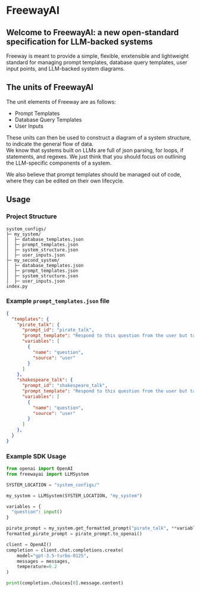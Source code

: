 # FreewayAI

## Welcome to FreewayAI: a new open-standard specification for LLM-backed systems  
Freeway is meant to provide a simple, flexible, enxtensible and lightweight standard for managing prompt templates, database query templates, user input points, and LLM-backed system diagrams. 

## The units of FreewayAI  
The unit elements of Freeway are as follows:  
- Prompt Templates  
- Database Query Templates  
- User Inputs  

These units can then be used to construct a diagram of a system structure, to indicate the general flow of data.  
We know that systems built on LLMs are full of json parsing, for loops, if statements, and regexes. We just think that you should focus on outlining the LLM-specific components of a system.

We also believe that prompt templates should be managed out of code, where they can be edited on their own lifecycle.


## Usage

### Project Structure

```
system_configs/
├─ my_system/
│  ├─ database_templates.json
│  ├─ prompt_templates.json
│  ├─ system_structure.json
│  ├─ user_inputs.json
├─ my_second_system/
│  ├─ database_templates.json
│  ├─ prompt_templates.json
│  ├─ system_structure.json
│  ├─ user_inputs.json
index.py
```

### Example `prompt_templates.json` file

```json
{
  "templates": {
    "pirate_talk": {
      "prompt_id": "pirate_talk",
      "prompt_template": "Respond to this question from the user but talk like a pirate: {question}. Answer: ",
      "variables": [
        {
          "name": "question",
          "source": "user"
        }
      ]
    },
    "shakespeare_talk": {
      "prompt_id": "shakespeare_talk",
      "prompt_template": "Respond to this question from the user but talk like Shakespeare: {question}. Answer: ",
      "variables": [
        {
          "name": "question",
          "source": "user"
        }
      ]
    },
  }
}
```

### Example SDK Usage

```python
from openai import OpenAI
from freewayai import LLMSystem

SYSTEM_LOCATION = "system_configs/"

my_system = LLMSystem(SYSTEM_LOCATION, "my_system")

variables = {
  "question": input()
}

pirate_prompt = my_system.get_formatted_prompt("pirate_talk", **variables)
formatted_pirate_prompt = pirate_prompt.to_openai()

client = OpenAI()
completion = client.chat.completions.create(
    model="gpt-3.5-turbo-0125",
    messages = messages,
    temperature=0.2
)

print(completion.choices[0].message.content)
```